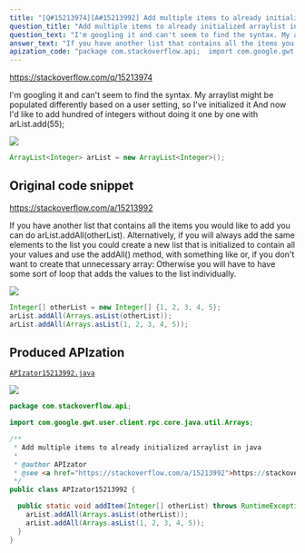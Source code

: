```yaml
---
title: "[Q#15213974][A#15213992] Add multiple items to already initialized arraylist in java"
question_title: "Add multiple items to already initialized arraylist in java"
question_text: "I'm googling it and can't seem to find the syntax. My arraylist might be populated differently based on a user setting, so I've initialized it And now I'd like to add hundred of integers without doing it one by one with arList.add(55);"
answer_text: "If you have another list that contains all the items you would like to add you can do arList.addAll(otherList). Alternatively, if you will always add the same elements to the list you could create a new list that is initialized to contain all your values and use the addAll() method, with something like or, if you don't want to create that unnecessary array: Otherwise you will have to have some sort of loop that adds the values to the list individually."
apization_code: "package com.stackoverflow.api;  import com.google.gwt.user.client.rpc.core.java.util.Arrays;  /**  * Add multiple items to already initialized arraylist in java  *  * @author APIzator  * @see <a href=\"https://stackoverflow.com/a/15213992\">https://stackoverflow.com/a/15213992</a>  */ public class APIzator15213992 {    public static void addItem(Integer[] otherList) throws RuntimeException {     arList.addAll(Arrays.asList(otherList));     arList.addAll(Arrays.asList(1, 2, 3, 4, 5));   } }"
---
```


https://stackoverflow.com/q/15213974

I&#x27;m googling it and can&#x27;t seem to find the syntax. My arraylist might be populated differently based on a user setting, so I&#x27;ve initialized it
And now I&#x27;d like to add hundred of integers without doing it one by one with arList.add(55);


<div class="code-logo"><img src="/stackoverflow.png" /></div>

```java
ArrayList<Integer> arList = new ArrayList<Integer>();
```


## Original code snippet

https://stackoverflow.com/a/15213992

If you have another list that contains all the items you would like to add you can do arList.addAll(otherList). Alternatively, if you will always add the same elements to the list you could create a new list that is initialized to contain all your values and use the addAll() method, with something like
or, if you don&#x27;t want to create that unnecessary array:
Otherwise you will have to have some sort of loop that adds the values to the list individually.

<div class="code-logo"><img src="/stackoverflow.png" /></div>

```java
Integer[] otherList = new Integer[] {1, 2, 3, 4, 5};
arList.addAll(Arrays.asList(otherList));
arList.addAll(Arrays.asList(1, 2, 3, 4, 5));
```

## Produced APIzation

[`APIzator15213992.java`](https://github.com/pasqualesalza/apization-temp-data/raw/master/search/APIzator15213992.java)

<div class="code-logo"><img src="/apizator.png" /></div>

```java
package com.stackoverflow.api;

import com.google.gwt.user.client.rpc.core.java.util.Arrays;

/**
 * Add multiple items to already initialized arraylist in java
 *
 * @author APIzator
 * @see <a href="https://stackoverflow.com/a/15213992">https://stackoverflow.com/a/15213992</a>
 */
public class APIzator15213992 {

  public static void addItem(Integer[] otherList) throws RuntimeException {
    arList.addAll(Arrays.asList(otherList));
    arList.addAll(Arrays.asList(1, 2, 3, 4, 5));
  }
}

```